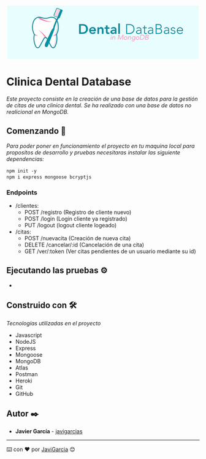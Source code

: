 <p align="center">
    <img src="/img/img1.png" >	
</p>

# Clinica Dental Database

_Este proyecto consiste en la creación de una base de datos para la gestión de citas de una clinica dental. Se ha realizado con una base de datos no realicional en MongoDB._

## Comenzando 🚀

_Para poder poner en funcionamiento el proyecto en tu maquina local para propositos de desarrollo y pruebas necesitaras instalar las siguiente dependencias:_

```
npm init -y
npm i express mongoose bcryptjs
```
### Endpoints 
- /clientes:
    - POST /registro (Registro de cliente nuevo)
    - POST /login (Login cliente ya registrado)
    - PUT /logout (logout cliente logeado)
- /citas:
    - POST /nuevacita (Creación de nueva cita)
    - DELETE /cancelar/:id (Cancelación de una cita)
    - GET /ver/:token (Ver citas pendientes de un usuario mediante su id)

## Ejecutando las pruebas ⚙️

*

## Construido con 🛠️

_Tecnologías utilizadas en el proyecto_

- Javascript
- NodeJS
- Express
- Mongoose
- MongoDB
- Atlas
- Postman
- Heroki
- Git
- GitHub

## Autor ✒️

* **Javier García**  - [javigarcias](https://github.com/javigarcias)

---
⌨️ con ❤️ por [JaviGarcia](https://www.linkedin.com/in/javigarciasanchez/) 😊